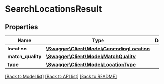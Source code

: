 # SearchLocationsResult

## Properties
Name | Type | Description | Notes
------------ | ------------- | ------------- | -------------
**location** | [**\Swagger\Client\Model\GeocodingLocation**](GeocodingLocation.md) |  | 
**match_quality** | [**\Swagger\Client\Model\MatchQuality**](MatchQuality.md) |  | [optional] 
**type** | [**\Swagger\Client\Model\LocationType**](LocationType.md) |  | [optional] 

[[Back to Model list]](../../README.md#documentation-for-models) [[Back to API list]](../../README.md#documentation-for-api-endpoints) [[Back to README]](../../README.md)

